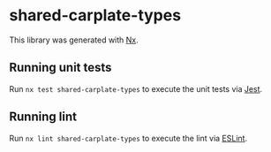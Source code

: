 # shared-carplate-types

This library was generated with [Nx](https://nx.dev).

## Running unit tests

Run `nx test shared-carplate-types` to execute the unit tests via [Jest](https://jestjs.io).

## Running lint

Run `nx lint shared-carplate-types` to execute the lint via [ESLint](https://eslint.org/).
